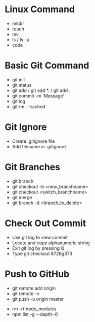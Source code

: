 # Linux Command
- mkdir
- touch
- mv
- ls / ls -a
- code

# Basic Git Command
- git init
- git status
- git add <filename> / git add \*.<ext> / git add .
- git commit -m 'Message'
- git log
- git rm --cached <filename>

# Git Ignore
- Create .gitignore file
- Add filename in .gitignore

# Git Branches
- git branch
- git checkout -b <new_branchname>
- git checkout <switch_branchname>
- git merge <branchname>
- git branch -d <branch_to_delete>

# Check Out Commit
- Use git log to view commit
- Locate and copy alphanumeric string
- Exit git log by pressing Q
- Type git checkout 8726g373

# Push to GitHub
- git remote add origin <url>
- git remote -v
- git push -u origin master

* rm -rf node_modules
* npm list -g --depth=0
